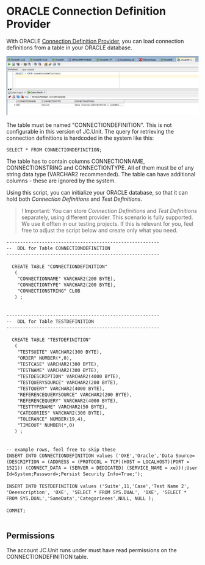 # ORACLE Connection Definition Provider

With ORACLE [Connection Definition Provider](../connection-definition-providers), you can load connection definitions from a table in your ORACLE database.

![ORACLE Connection Definition Provider](../../../Images/media/oracle-connection-definition-provider.jpg)

The table must be named "CONNECTIONDEFINITION". This is not configurable in this version of JC.Unit. The query for retrieving the connection definitions is hardcoded in the system like this: 

~~~~~~~~~~~~~~~~~~~~~~~~~~~~~~~~~~~~~~~~~~~~
SELECT * FROM CONNECTIONDEFINITION;
~~~~~~~~~~~~~~~~~~~~~~~~~~~~~~~~~~~~~~~~~~~~

The table has to contain columns CONNECTIONNAME, CONNECTIONSTRING and CONNECTIONTYPE. All of them must be of any string data type (VARCHAR2 recommended). The table can have additional columns - these are ignored by the system.

Using this script, you can initialize your ORACLE database, so that it can hold both *Connection Definitions* and *Test Definitions*.

> ! Important: You can store *Connection Definitions* and *Test Definitions* separately, using different provider. This scenario is fully supported. We use it offten in our testing projects. If this is relevant for you, feel free to adjust the script below and create only what you need.



~~~~~~~~~~~~~~~~~~~~~~~~~~~~~~~~~~~~~~~~~~~~~~~~~~~~~~~~~~~~~~~~~~~~~~~~~~~~~~~~~~~~~~~~~~~~~~~~~~~~~~~~~~~~~~~~~~
--------------------------------------------------------
--  DDL for Table CONNECTIONDEFINITION
--------------------------------------------------------

  CREATE TABLE "CONNECTIONDEFINITION" 
   (	
    "CONNECTIONNAME" VARCHAR2(200 BYTE), 
	"CONNECTIONTYPE" VARCHAR2(200 BYTE), 
	"CONNECTIONSTRING" CLOB
   ) ;
   
   
--------------------------------------------------------
--  DDL for Table TESTDEFINITION
--------------------------------------------------------

  CREATE TABLE "TESTDEFINITION" 
   (	
    "TESTSUITE" VARCHAR2(300 BYTE), 
	"ORDER" NUMBER(*,0), 
	"TESTCASE" VARCHAR2(300 BYTE), 
	"TESTNAME" VARCHAR2(300 BYTE), 
	"TESTDESCRIPTION" VARCHAR2(4000 BYTE), 
	"TESTQUERYSOURCE" VARCHAR2(200 BYTE), 
	"TESTQUERY" VARCHAR2(4000 BYTE), 
	"REFERENCEQUERYSOURCE" VARCHAR2(200 BYTE), 
	"REFERENCEQUERY" VARCHAR2(4000 BYTE), 
	"TESTTYPENAME" VARCHAR2(50 BYTE), 
	"CATEGORIES" VARCHAR2(300 BYTE), 
	"TOLERANCE" NUMBER(19,4), 
	"TIMEOUT" NUMBER(*,0)
   ) ;
   

-- example rows, feel free to skip these
INSERT INTO CONNECTIONDEFINITION values ('OXE','Oracle','Data Source=(DESCRIPTION = (ADDRESS = (PROTOCOL = TCP)(HOST = LOCALHOST)(PORT = 1521)) (CONNECT_DATA = (SERVER = DEDICATED) (SERVICE_NAME = xe)));User Id=System;Password=;Persist Security Info=True;');

INSERT INTO TESTDEFINITION values ('Suite',11,'Case','Test Name 2', 'Deeescription', 'OXE', 'SELECT * FROM SYS.DUAL', 'OXE', 'SELECT * FROM SYS.DUAL','SameData','Categorieees',NULL, NULL );

COMMIT;
   
~~~~~~~~~~~~~~~~~~~~~~~~~~~~~~~~~~~~~~~~~~~~~~~~~~~~~~~~~~~~~~~~~~~~~~~~~~~~~~~~~~~~~~~~~~~~~~~~~~~~~~~~~~~~~~~~~~

## Permissions

The account JC.Unit runs under must have read permissions on the CONNECTIONDEFINITION table.

